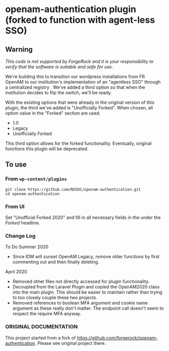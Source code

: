 # openam-authentication plugin (forked to function with agent-less SSO)

## Warning
*This code is not supported by ForgeRock and it is your responsibility to verify that the software is suitable and safe for use.*

We're building this to transition our wordpress installations from FR OpenAM to our institution's implementation of an "agentless SSO" through a centralized registry . We've added a third option so that when the institution decides to flip the switch, we'll be ready. 

With the existing options that were already in the original version of this plugin, the third we've added is "Unofficially Forked". When chosen, all option value in the "Forked" section are used. 

- 1.0
- Legacy
- Unofficially Forked 

This third option allows for the forked functionality. Eventually, original functions this plugin will be deprecated. 

## To use
### From `wp-content/plugins`
```
git clone https://github.com/NUSOC/openam-authentication.git
cd openam-authentication
```

### From UI
Set "Unofficial Forked 2020" and fill in all necessary fields in the under the *Forked* headline.  

### Change Log

To Do Summer 2020
- Since IDM will sunset OpenAM Legacy, remove older functions by first commenting out and then finally deleting. 

April 2020 
- Removed other files not directly accessed for plugin functionality. 
- Decoupled from the Laravel Plugin and copied the OpenAM2020 class into the main plugin. This should be easier to maintain rather than trying to too closely couple these two projects. 
- Removed references to boolean MFA argument and cookie name argument as these really don't matter. The endpoint call doesn't seem to respect the require MFA anyway. 







### ORIGINAL DOCUMENTATION
This project started from a fork of https://github.com/forgerock/openam-authentication. Please see original project there. 